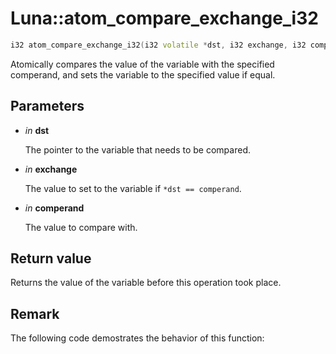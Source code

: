 # Luna::atom_compare_exchange_i32

```c++
i32 atom_compare_exchange_i32(i32 volatile *dst, i32 exchange, i32 comperand)
```

Atomically compares the value of the variable with the specified comperand, and sets the variable to the specified value if equal. 



## Parameters
* *in* **dst**

    The pointer to the variable that needs to be compared. 

* *in* **exchange**

    The value to set to the variable if `*dst == comperand`. 

* *in* **comperand**

    The value to compare with. 

## Return value
Returns the value of the variable before this operation took place. 

## Remark
The following code demostrates the behavior of this function: 

